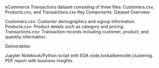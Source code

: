 eCommerce Transactions dataset consisting of three files: 
Customers.csv, Products.csv, and Transactions.csv
Key Components:
Dataset Overview:

Customers.csv: Customer demographics and signup information.
Products.csv: Product details such as category and pricing.
Transactions.csv: Transaction records including customer, product, and quantity information.

Deliverables:

Jupyter Notebook/Python script with EDA code,lookalikemodel,clustering.
PDF report with business insights.

